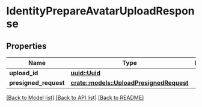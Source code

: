 # IdentityPrepareAvatarUploadResponse

## Properties

Name | Type | Description | Notes
------------ | ------------- | ------------- | -------------
**upload_id** | [**uuid::Uuid**](uuid::Uuid.md) |  | 
**presigned_request** | [**crate::models::UploadPresignedRequest**](UploadPresignedRequest.md) |  | 

[[Back to Model list]](../README.md#documentation-for-models) [[Back to API list]](../README.md#documentation-for-api-endpoints) [[Back to README]](../README.md)


